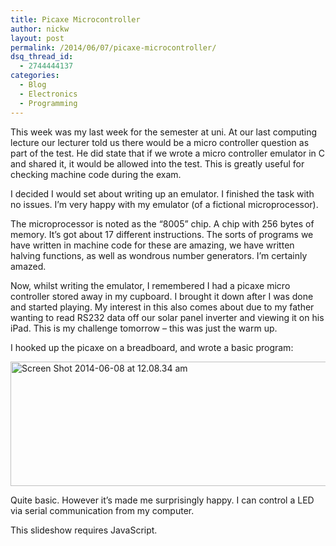 ```yaml
---
title: Picaxe Microcontroller
author: nickw
layout: post
permalink: /2014/06/07/picaxe-microcontroller/
dsq_thread_id:
  - 2744444137
categories:
  - Blog
  - Electronics
  - Programming
---
```

This week was my last week for the semester at uni. At our last computing lecture our lecturer told us there would be a micro controller question as part of the test. He did state that if we wrote a micro controller emulator in C and shared it, it would be allowed into the test. This is greatly useful for checking machine code during the exam.

I decided I would set about writing up an emulator. I finished the task with no issues. I&#8217;m very happy with my emulator (of a fictional microprocessor).

The microprocessor is noted as the &#8220;8005&#8221; chip. A chip with 256 bytes of memory. It&#8217;s got about 17 different instructions. The sorts of programs we have written in machine code for these are amazing, we have written halving functions, as well as wondrous number generators. I&#8217;m certainly amazed.

Now, whilst writing the emulator, I remembered I had a picaxe micro controller stored away in my cupboard. I brought it down after I was done and started playing. My interest in this also comes about due to my father wanting to read RS232 data off our solar panel inverter and viewing it on his iPad. This is my challenge tomorrow &#8211; this was just the warm up.

I hooked up the picaxe on a breadboard, and wrote a basic program:

[<img class="aligncenter size-full wp-image-1350" src="http://cdn.nickwhyte.com/static/2014/06/Screen-Shot-2014-06-08-at-12.08.34-am.png" alt="Screen Shot 2014-06-08 at 12.08.34 am" width="520" height="199" />][1]

<!--more-->

Quite basic. However it&#8217;s made me surprisingly happy. I can control a LED via serial communication from my computer.



<p class="jetpack-slideshow-noscript robots-nocontent">
  This slideshow requires JavaScript.
</p>

<div id="gallery-1349-8-slideshow"  class="slideshow-window jetpack-slideshow slideshow-" data-width="984" data-height="410" data-trans="fade" data-gallery="[{&quot;src&quot;:&quot;http:\/\/nickwhyte.com\/wordpress\/wp-content\/uploads\/2014\/06\/IMG_14371.jpg&quot;,&quot;id&quot;:&quot;1358&quot;,&quot;caption&quot;:&quot;The Serial Stream&quot;},{&quot;src&quot;:&quot;http:\/\/nickwhyte.com\/wordpress\/wp-content\/uploads\/2014\/06\/IMG_14391.jpg&quot;,&quot;id&quot;:&quot;1357&quot;,&quot;caption&quot;:&quot;The Hardware&quot;}]">
</div>

 [1]: http://cdn.nickwhyte.com/static/2014/06/Screen-Shot-2014-06-08-at-12.08.34-am.png